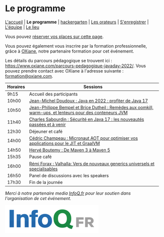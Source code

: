 # Le programme

[L'accueil](index.html) | **Le programme** | [hackergarten](hackergarten.html) | [Les orateurs](speakers.html) | [S'enregistrer](register.html) | [L'équipe](the-team.html) | [Le lieu](lieu.md)

Vous pouvez [réserver vos places sur cette page](https://www.helloasso.com/associations/bjpc/evenements/paris-jug-s-java-day).

Vous pouvez également vous inscrire par la formation professionnelle, grâce à [OXiane](https://www.oxiane.com/), notre partenaire formation pour cet événement.

Les détails du parcours pédagogique se trouvent ici : <https://www.oxiane.com/parcours-pedagogique-javaday-2022/>. Vous pouvez prendre contact avec OXiane à l'adresse suivante : [formation@oxiane.com](mailto:formation@oxiane.com).

| Horaires | Sessions                                                                                                                              |
|----------|---------------------------------------------------------------------------------------------------------------------------------------|
| 9h15     | Accueil des participants                                                                                                              |
| 10h00    | [Jean-Michel Doudoux : Java en 2022 : profiter de Java 17](speakers.md#jean-michel)                                                   |
| 10h50    | [Jean-Philippe Bempel et Brice Dutheil : Remèdes aux oomkill, warm-ups, et lenteurs pour des conteneurs JVM](speakers.md#brice-jean-philippe) |
| 11h40    | [Charles Sabourdin : Sécurité en Java 17 : les nouveautés passées et à venir](speakers.md#charles)                                    |
| 12h30    | Déjeuner et café                                                                                                                      |
| 14h00    | [Cédric Champeau : Micronaut AOT pour optimiser vos applications pour le JIT et GraalVM](speakers.md#cedric)                          |
| 14h50    | [Hervé Boutemy : De Maven 3 à Maven 5](speakers.md#herve)                                                                             |
| 15h35    | Pause café                                                                                                                            |
| 16h00    | [Rémi Forax : Valhalla: Vers de nouveaux generics universels et specialisables](speakers.md#remi)                                     |
| 16h50    | Panel de discussions avec les speakers                                                                                                |
| 17h30    | Fin de la journée                                                                                                                     |

*Merci à notre partenaire media [InfoQ.fr](https://www.infoq.com/fr/) pour leur soutien dans l'organisation de cet événement.*

[![InfoQ FR](images/InfoQFR.png)](https://www.infoq.com/fr/)
